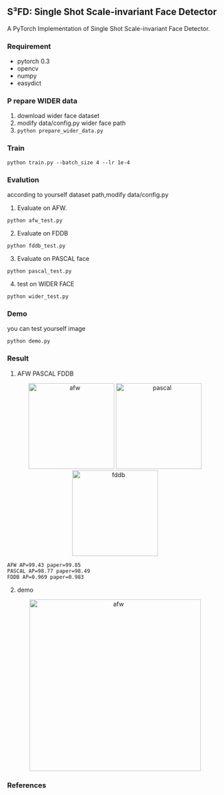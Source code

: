 ## S³FD: Single Shot Scale-invariant Face Detector ##
A PyTorch Implementation of Single Shot Scale-invariant Face Detector.

### Requirement
* pytorch 0.3 
* opencv 
* numpy 
* easydict

### P	repare WIDER data 
1. download wider face dataset 
2. modify data/config.py wider face path
3. ``` python prepare_wider_data.py ```

### Train 
``` 
python train.py --batch_size 4 --lr 1e-4
``` 

### Evalution
according to yourself dataset path,modify data/config.py 
1. Evaluate on AFW.
```
python afw_test.py
```
2. Evaluate on FDDB 
```
python fddb_test.py
```
3. Evaluate on PASCAL  face 
``` 
python pascal_test.py
```
4. test on WIDER FACE 
```
python wider_test.py
```
### Demo 
you can test yourself image
```
python demo.py
```

### Result
1. AFW PASCAL FDDB
<div align="center">
<img src="https://github.com/yxlijun/S3FD.pytorch/blob/master/img/AFW.png" height="200px" alt="afw" >
<img src="https://github.com/yxlijun/S3FD.pytorch/blob/master/img/pascal.png" height="200px" alt="pascal" >
<img src="https://github.com/yxlijun/S3FD.pytorch/blob/master/img/FDDB.png" height="200px" alt="fddb" >     
</div>

	AFW AP=99.43 paper=99.85 
	PASCAL AP=98.77 paper=98.49
	FDDB AP=0.969 paper=0.983

2. demo
<div align="center">
<img src="https://github.com/yxlijun/S3FD.pytorch/blob/master/tmp/test2.jpg" height="400px" alt="afw" >
</div>


### References
